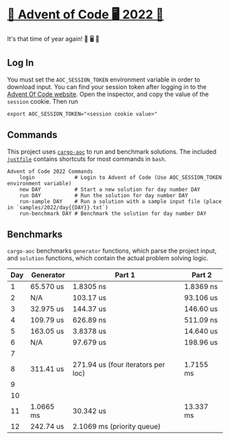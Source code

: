# [🎄 Advent of Code 🖥 2022 🎁][advent-of-code-link]

It's that time of year again! 🎁 🖥 🎄

## Log In

You must set the `AOC_SESSION_TOKEN` environment variable in order to download input. You can find your session token after logging in to the [Advent Of Code website][advent-of-code-link]. Open the inspector, and copy the value of the `session` cookie. Then run

`export AOC_SESSION_TOKEN="<session cookie value>"`

## Commands

This project uses [`cargo-aoc`][cargo-aoc-link] to run and benchmark solutions. The included [`justfile`][just-link] contains shortcuts for most commands in `bash`.

```
Advent of Code 2022 Commands
    login             # Login to Advent of Code (Use AOC_SESSION_TOKEN environment variable)
    new DAY           # Start a new solution for day number DAY
    run DAY           # Run the solution for day number DAY
    run-sample DAY    # Run a solution with a sample input file (place in `samples/2022/day{{DAY}}.txt`)
    run-benchmark DAY # Benchmark the solution for day number DAY
```

[advent-of-code-link]: https://adventofcode.com/2022/
[cargo-aoc-link]: https://github.com/gobanos/cargo-aoc
[just-link]: https://github.com/casey/just


## Benchmarks

`cargo-aoc` benchmarks `generator` functions, which parse the project input, and `solution` functions, which contain the actual problem solving logic.

| Day | Generator | Part 1 | Part 2 |
| --- | --- | --- | ---|
| 1 | 65.570 us | 1.8305 ns | 1.8369 ns |
| 2 | N/A | 103.17 us | 93.106 us |
| 3 | 32.975 us | 144.37 us | 146.60 us |
| 4 | 109.79 us | 626.89 ns | 511.09 ns |
| 5 | 163.05 us | 3.8378 us | 14.640 us |
| 6 | N/A | 97.679 us | 198.96 us |
| 7 | | | |
| 8 | 311.41 us | 271.94 us (four iterators per loc) | 1.7155 ms |
| 9 | | | |
| 10 | | | |
| 11 | 1.0665 ms | 30.342 us | 13.337 ms |
| 12 | 242.74 us | 2.1069 ms (priority queue) | |
